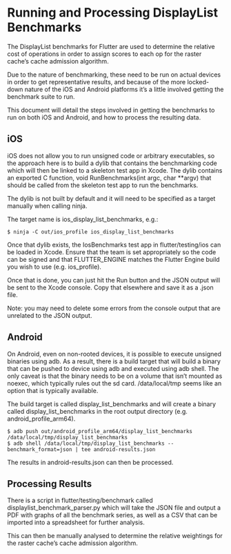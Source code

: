 # Running and Processing DisplayList Benchmarks

The DisplayList benchmarks for Flutter are used to determine the relative
cost of operations in order to assign scores to each op for the raster 
cache’s cache admission algorithm.

Due to the nature of benchmarking, these need to be run on actual devices in
order to get representative results, and because of the more locked-down
nature of the iOS and Android platforms it’s a little involved getting the
benchmark suite to run.

This document will detail the steps involved in getting the benchmarks to run
on both iOS and Android, and how to process the resulting data.

## iOS

iOS does not allow you to run unsigned code or arbitrary executables, so the
approach here is to build a dylib that contains the benchmarking code which
will then be linked to a skeleton test app in Xcode. The dylib contains an
exported C function, void RunBenchmarks(int argc, char **argv) that should
be called from the skeleton test app to run the benchmarks.

The dylib is not built by default and it will need to be specified as a
target manually when calling ninja.

The target name is ios_display_list_benchmarks, e.g.:

    $ ninja -C out/ios_profile ios_display_list_benchmarks

Once that dylib exists, the IosBenchmarks test app in flutter/testing/ios can
be loaded in Xcode. Ensure that the team is set appropriately so the code can
be signed and that FLUTTER_ENGINE matches the Flutter Engine build you wish to
use (e.g. ios_profile).

Once that is done, you can just hit the Run button and the JSON output will be
sent to the Xcode console. Copy that elsewhere and save it as a .json file.

Note: you may need to delete some errors from the console output that are
unrelated to the JSON output.

## Android

On Android, even on non-rooted devices, it is possible to execute unsigned
binaries using adb. As a result, there is a build target that will build a
binary that can be pushed to device using adb and executed using adb shell.
The only caveat is that the binary needs to be on a volume that isn’t mounted
as noexec, which typically rules out the sd card. /data/local/tmp seems like
an option that is typically available.

The build target is called display_list_benchmarks and will create a binary
called display_list_benchmarks in the root output directory
(e.g. android_profile_arm64).

    $ adb push out/android_profile_arm64/display_list_benchmarks /data/local/tmp/display_list_benchmarks
    $ adb shell /data/local/tmp/display_list_benchmarks --benchmark_format=json | tee android-results.json


The results in android-results.json can then be processed.

## Processing Results

There is a script in flutter/testing/benchmark called
displaylist_benchmark_parser.py which will take the JSON file and output a PDF
with graphs of all the benchmark series, as well as a CSV that can be imported
into a spreadsheet for further analysis.

This can then be manually analysed to determine the relative weightings for the
raster cache’s cache admission algorithm.